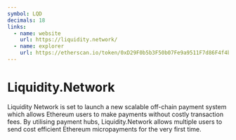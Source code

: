 ```yaml
---
symbol: LQD
decimals: 18
links:
  - name: website
    url: https://liquidity.network/
  - name: explorer
    url: https://etherscan.io/token/0xD29F0b5b3F50b07Fe9a9511F7d86F4f4bAc3f8c4
---
```


# Liquidity.Network

Liquidity Network is set to launch a new scalable off-chain payment system which allows Ethereum users to make payments without costly transaction fees. By utilising payment hubs, Liquidity.Network allows multiple users to send cost efficient Ethereum micropayments for the very first time.
